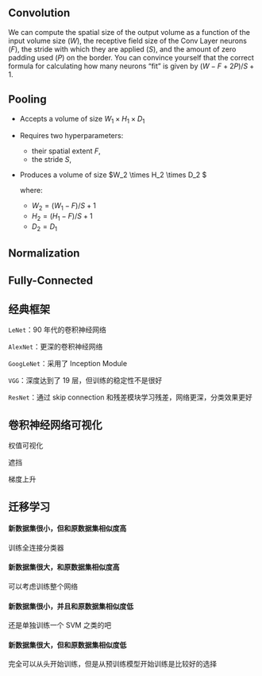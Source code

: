 ## Convolution

We can compute the spatial size of the output volume as a function of the input volume size ($W$), the receptive field size of the Conv Layer neurons ($F$), the stride with which they are applied ($S$), and the amount of zero padding used ($P$) on the border. You can convince yourself that the correct formula for calculating how many neurons “fit” is given by $(W−F+2P)/S+1$.

## Pooling

- Accepts a volume of size $W_1 \times H_1 \times D_1$

- Requires two hyperparameters:

  - their spatial extent $F$,
  - the stride $S$,

- Produces a volume of size $W_2 \times H_2 \times D_2 $

  where:

  - $W_2 = (W_1 - F)/S + 1$
  - $H_2 = (H_1 - F)/S + 1$
  - $D_2 = D_1$

## Normalization

## Fully-Connected

## 经典框架

`LeNet`：90 年代的卷积神经网络

`AlexNet`：更深的卷积神经网络

`GoogLeNet`：采用了 Inception Module

`VGG`：深度达到了 19 层，但训练的稳定性不是很好

`ResNet`：通过 skip connection 和残差模块学习残差，网络更深，分类效果更好

## 卷积神经网络可视化

权值可视化

遮挡

梯度上升

## 迁移学习

#### 新数据集很小，但和原数据集相似度高

训练全连接分类器

#### 新数据集很大，和原数据集相似度高

可以考虑训练整个网络

#### 新数据集很小，并且和原数据集相似度低

还是单独训练一个 SVM 之类的吧

#### 新数据集很大，但和原数据集相似度低

完全可以从头开始训练，但是从预训练模型开始训练是比较好的选择
